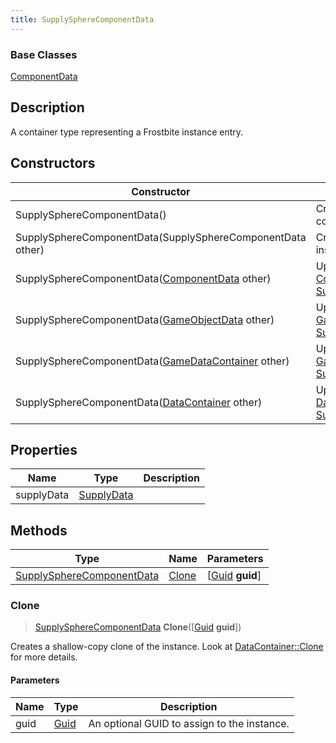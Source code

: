 ```yaml
---
title: SupplySphereComponentData
---
```

### Base Classes

[ComponentData](ComponentData)

## Description

A container type representing a Frostbite instance entry.

## Constructors

| Constructor                                                                          | Description                                                                                                                               |
| ------------------------------------------------------------------------------------ | ----------------------------------------------------------------------------------------------------------------------------------------- |
| SupplySphereComponentData()                                                          | Create a new instance of this container type.                                                                                             |
| SupplySphereComponentData(SupplySphereComponentData other)                           | Create a reference copy of an instance of the same type.                                                                                  |
| SupplySphereComponentData([ComponentData](ComponentData) other)                      | Upcast an instance of type [ComponentData](ComponentData) to [SupplySphereComponentData](SupplySphereComponentData).                      |
| SupplySphereComponentData([GameObjectData](GameObjectData) other)                    | Upcast an instance of type [GameObjectData](GameObjectData) to [SupplySphereComponentData](SupplySphereComponentData).                    |
| SupplySphereComponentData([GameDataContainer](GameDataContainer) other)              | Upcast an instance of type [GameDataContainer](GameDataContainer) to [SupplySphereComponentData](SupplySphereComponentData).              |
| SupplySphereComponentData([DataContainer](/vext/ref/shared/class/datacontainer) other) | Upcast an instance of type [DataContainer](/vext/ref/shared/class/datacontainer) to [SupplySphereComponentData](SupplySphereComponentData). |

## Properties

| Name       | Type                     | Description |
| ---------- | ------------------------ | ----------- |
| supplyData | [SupplyData](SupplyData) |             |

## Methods

| Type                                                   | Name            | Parameters                                     |
| ------------------------------------------------------ | --------------- | ---------------------------------------------- |
| [SupplySphereComponentData](SupplySphereComponentData) | [Clone](#clone) | \[[Guid](/vext/ref/shared/class/guid) **guid**\] |

### Clone

> [SupplySphereComponentData](SupplySphereComponentData) **Clone**(\[[Guid](/vext/ref/shared/class/guid) **guid**\])

Creates a shallow-copy clone of the instance. Look at [DataContainer::Clone](/vext/ref/shared/class/datacontainer#clone) for more details.

#### Parameters

| Name | Type         | Description                                 |
| ---- | ------------ | ------------------------------------------- |
| guid | [Guid](Guid) | An optional GUID to assign to the instance. |
